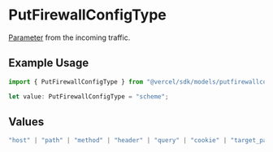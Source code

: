 # PutFirewallConfigType

[Parameter](https://vercel.com/docs/security/vercel-waf/rule-configuration#parameters) from the incoming traffic.

## Example Usage

```typescript
import { PutFirewallConfigType } from "@vercel/sdk/models/putfirewallconfigop.js";

let value: PutFirewallConfigType = "scheme";
```

## Values

```typescript
"host" | "path" | "method" | "header" | "query" | "cookie" | "target_path" | "raw_path" | "ip_address" | "region" | "protocol" | "scheme" | "environment" | "user_agent" | "geo_continent" | "geo_country" | "geo_country_region" | "geo_city" | "geo_as_number" | "ja4_digest" | "ja3_digest" | "rate_limit_api_id"
```